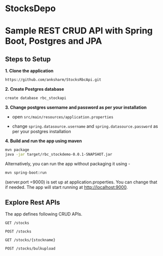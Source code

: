 # StocksDepo

# Sample REST CRUD API with Spring Boot, Postgres and JPA

## Steps to Setup

**1. Clone the application**

```bash
https://github.com/anksharm/StocksRbcApi.git
```

**2. Create Postgres database**
```bash
create database rbc_stockapi
```

**3. Change postgres username and password as per your installation**

+ open `src/main/resources/application.properties`

+ change `spring.datasource.username` and `spring.datasource.password` as per your postgres installation

**4. Build and run the app using maven**

```bash
mvn package
java -jar target/rbc_stockdemo-0.0.1-SNAPSHOT.jar

```

Alternatively, you can run the app without packaging it using -

```bash
mvn spring-boot:run
```
(server.port =9000) is set up at application.properties. You can change that if needed. 
The app will start running at <http://localhost:9000>.

## Explore Rest APIs

The app defines following CRUD APIs.

    GET /stocks
    
    POST /stocks
    
    GET /stocks/{stockname}
    
    POST /stocks/bulkupload
